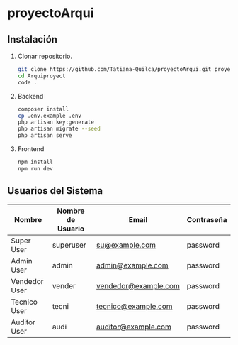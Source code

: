 <h1>proyectoArqui</h1>

## Instalación

1. Clonar repositorio.
   ```sh
   git clone https://github.com/Tatiana-Quilca/proyectoArqui.git proyectoArqui 
   cd Arquiproyect
   code .

2. Backend
    ```sh
    composer install
    cp .env.example .env
    php artisan key:generate
    php artisan migrate --seed
    php artisan serve

3. Frontend
    ```sh
    npm install
    npm run dev
    
## Usuarios del Sistema

| Nombre         | Nombre de Usuario | Email               | Contraseña  |
|----------------|-------------------|---------------------|-------------|
| Super User     | superuser         | su@example.com      | password    |
| Admin User     | admin             | admin@example.com   | password    |
| Vendedor User  | vender            | vendedor@example.com| password    |
| Tecnico User   | tecni             | tecnico@example.com | password    |
| Auditor User   | audi              | auditor@example.com | password    |
